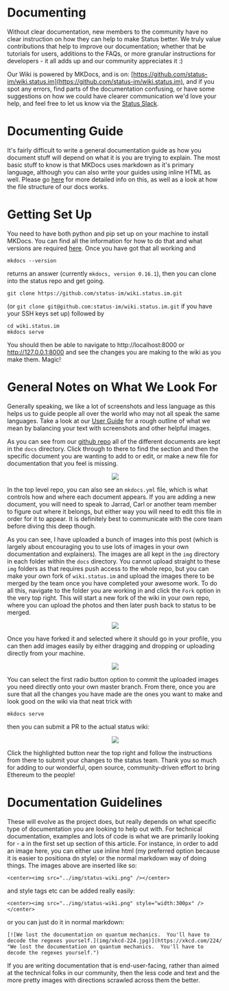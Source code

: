 # Documenting

Without clear documentation, new members to the community have no clear instruction on how they can help to make Status better. We truly value contributions that help to improve our documentation; whether that be tutorials for users, additions to the FAQs, or more granular instructions for developers - it all adds up and our community appreciates it :)

Our Wiki is powered by MKDocs, and is on: [https://github.com/status-im/wiki.status.im](https://github.com/status-im/wiki.status.im), and if you spot any errors, find parts of the documentation confusing, or have some suggestions on how we could have clearer communication we'd love your help, and feel free to let us know via the [Status Slack](http://slack.status.im).

# Documenting Guide  

It's fairly difficult to write a general documentation guide as how you document stuff will depend on what it is you are trying to explain. The most basic stuff to know is that MKDocs uses markdown as it's primary language, although you can also write your guides using inline HTML as well. Please go [here](http://www.mkdocs.org/user-guide/writing-your-docs/) for more detailed info on this, as well as a look at how the file structure of our docs works.

# Getting Set Up

You need to have both python and pip set up on your machine to install MKDocs. You can find all the information for how to do that and what versions are required [here](http://www.mkdocs.org/). Once you have got that all working and  

`mkdocs --version` 

returns an answer (currently `mkdocs, version 0.16.1`), then you can clone into the status repo and get going.

`git clone https://github.com/status-im/wiki.status.im.git` 

(or `git clone git@github.com:status-im/wiki.status.im.git` if you have your SSH keys set up) followed by 

```
cd wiki.status.im
mkdocs serve
```

You should then be able to navigate to http://localhost:8000 or http://127.0.0.1:8000 and see the changes you are making to the wiki as you make them. Magic!

# General Notes on What We Look For

Generally speaking, we like a lot of screenshots and less language as this helps us to guide people all over the world who may not all speak the same languages. Take a look at our [User Guide](http://wiki.status.im/getting-started/user-guide/) for a rough outline of what we mean by balancing your text with screenshots and other helpful images. 

As you can see from our [github repo](https://github.com/status-im/wiki.status.im) all of the different documents are kept in the `docs` directory. Click through to there to find the section and then the specific document you are wanting to add to or edit, or make a new file for documentation that you feel is missing. 

<center><img src="../img/status-wiki.png" /></center>

In the top level repo, you can also see an `mkdocs.yml` file, which is what controls how and where each document appears. If you are adding a new document, you will need to speak to Jarrad, Carl or another team member to figure out where it belongs, but either way you will need to edit this file in order for it to appear. It is definitely best to communicate with the core team before diving this deep though.

As you can see, I have uploaded a bunch of images into this post (which is largely about encouraging you to use lots of images in your own documentation and explainers). The images are all kept in the `img` directory in each folder within the `docs` directory. You cannot upload straight to these `img` folders as that requires push access to the whole repo, but you can make your own fork of `wiki.status.im` and upload the images there to be merged by the team once you have completed your awesome work. To do all this, navigate to the folder you are working in and click the `Fork` option in the very top right. This will start a new fork of the wiki in your own repo, where you can upload the photos and then later push back to status to be merged.

<center><img src="../img/img-location.png" /></center>

Once you have forked it and selected where it should go in your profile, you can then add images easily by either dragging and dropping or uploading directly from your machine.

<center><img src="../img/forking-repo.png" /></center>

You can select the first radio button option to commit the uploaded images you need directly onto your own master branch. From there, once you are sure that all the changes you have made are the ones you want to make and look good on the wiki via that neat trick with

`mkdocs serve`

then you can submit a PR to the actual status wiki:

<center><img src="../img/pull-request.png" /></center>

Click the highlighted button near the top right and follow the instructions from there to submit your changes to the status team. Thank you so much for adding to our wonderful, open source, community-driven effort to bring Ethereum to the people!

# Documentation Guidelines

These will evolve as the project does, but really depends on what specific type of documentation you are looking to help out with. For technical documentation, examples and lots of code is what we are primarily looking for - a in the first set up section of this article. For instance, in order to add an image here, you can either use inline html (my preferred option because it is easier to positiona dn style) or the normal markdown way of doing things. The images above are inserted like so:

`<center><img src="../img/status-wiki.png" /></center>` 

and style tags etc can be added really easily:

`<center><img src="../img/status-wiki.png" style="width:300px" /></center>`

or you can just do it in normal markdown:

`[![We lost the documentation on quantum mechanics.  You'll have to decode the regexes yourself.](img/xkcd-224.jpg)](https://xkcd.com/224/ "We lost the documentation on quantum mechanics.  You'll have to decode the regexes yourself.")`

If you are writing documentation that is end-user-facing, rather than aimed at the technical folks in our community, then the less code and text  and the more pretty images with directions scrawled across them the better.

